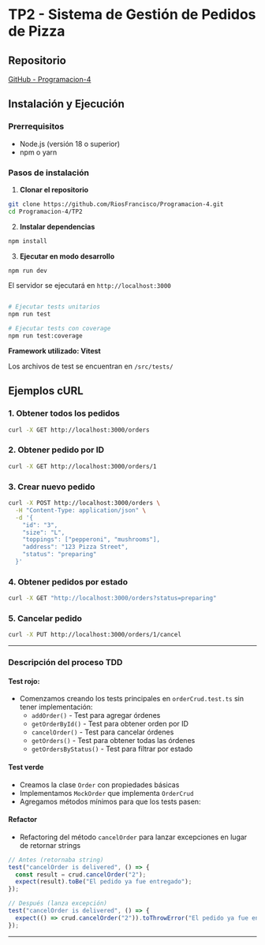 # TP2 - Sistema de Gestión de Pedidos de Pizza

## Repositorio
[GitHub - Programacion-4](https://github.com/RiosFrancisco/Programacion-4)




## Instalación y Ejecución

### Prerrequisitos
- Node.js (versión 18 o superior)
- npm o yarn

### Pasos de instalación

1. **Clonar el repositorio**
```bash
git clone https://github.com/RiosFrancisco/Programacion-4.git
cd Programacion-4/TP2
```

2. **Instalar dependencias**
```bash
npm install
```

3. **Ejecutar en modo desarrollo**
```bash
npm run dev
```

El servidor se ejecutará en `http://localhost:3000`

```bash

# Ejecutar tests unitarios
npm run test

# Ejecutar tests con coverage
npm run test:coverage
```

**Framework utilizado: Vitest**

Los archivos de test se encuentran en `/src/tests/`

## Ejemplos cURL

### 1. Obtener todos los pedidos
```bash
curl -X GET http://localhost:3000/orders
```

### 2. Obtener pedido por ID
```bash
curl -X GET http://localhost:3000/orders/1
```

### 3. Crear nuevo pedido
```bash
curl -X POST http://localhost:3000/orders \
  -H "Content-Type: application/json" \
  -d '{
    "id": "3",
    "size": "L",
    "toppings": ["pepperoni", "mushrooms"],
    "address": "123 Pizza Street",
    "status": "preparing"
  }'
```

### 4. Obtener pedidos por estado
```bash
curl -X GET "http://localhost:3000/orders?status=preparing"
```

### 5. Cancelar pedido
```bash
curl -X PUT http://localhost:3000/orders/1/cancel
```

---



### Descripción del proceso TDD

#### Test rojo:
   - Comenzamos creando los tests principales en `orderCrud.test.ts` sin tener implementación:
     - `addOrder()` - Test para agregar órdenes
     - `getOrderById()` - Test para obtener orden por ID
     - `cancelOrder()` - Test para cancelar órdenes
     - `getOrders()` - Test para obtener todas las órdenes
     - `getOrdersByStatus()` - Test para filtrar por estado

#### Test verde
   - Creamos la clase `Order` con propiedades básicas
   - Implementamos `MockOrder` que implementa `OrderCrud`
   - Agregamos métodos mínimos para que los tests pasen:

#### Refactor

  
   - Refactoring del método `cancelOrder` para lanzar excepciones en lugar de retornar strings

   ```typescript
   // Antes (retornaba string)
   test("cancelOrder is delivered", () => {
     const result = crud.cancelOrder("2");
     expect(result).toBe("El pedido ya fue entregado");
   });
   
   // Después (lanza excepción)
   test("cancelOrder is delivered", () => {
     expect(() => crud.cancelOrder("2")).toThrowError("El pedido ya fue entregado");
   });
   ```



---

